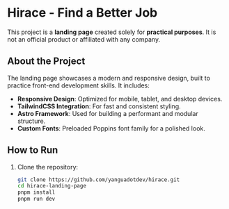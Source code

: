 # Hirace - Find a Better Job

This project is a **landing page** created solely for **practical purposes**. It is not an official product or affiliated with any company.

## About the Project

The landing page showcases a modern and responsive design, built to practice front-end development skills. It includes:

- **Responsive Design**: Optimized for mobile, tablet, and desktop devices.
- **TailwindCSS Integration**: For fast and consistent styling.
- **Astro Framework**: Used for building a performant and modular structure.
- **Custom Fonts**: Preloaded Poppins font family for a polished look.

## How to Run

1. Clone the repository:

   ```bash
   git clone https://github.com/yanguadotdev/hirace.git
   cd hirace-landing-page
   pnpm install
   pnpm run dev
   ```
